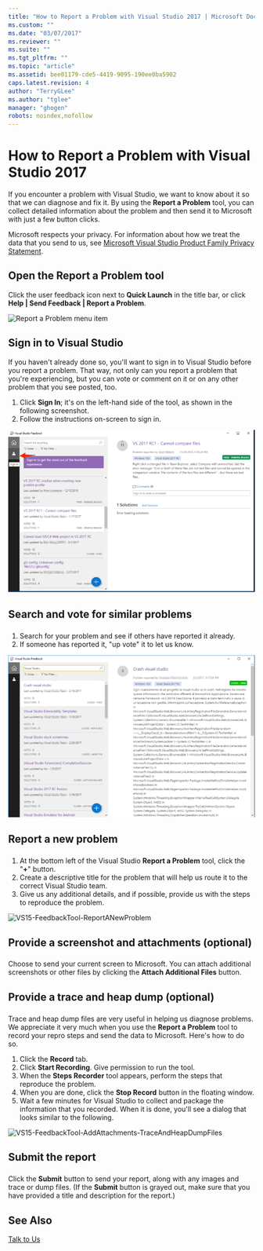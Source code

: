 ```yaml
---
title: "How to Report a Problem with Visual Studio 2017 | Microsoft Docs"
ms.custom: ""
ms.date: "03/07/2017"
ms.reviewer: ""
ms.suite: ""
ms.tgt_pltfrm: ""
ms.topic: "article"
ms.assetid: bee01179-cde5-4419-9095-190ee0ba5902
caps.latest.revision: 4
author: "TerryGLee"
ms.author: "tglee"
manager: "ghogen"
robots: noindex,nofollow
---
```

# How to Report a Problem with Visual Studio 2017
If you encounter a problem with Visual Studio, we want to know about it so that we can diagnose and fix it.  By using the **Report a Problem** tool, you can collect detailed  information about the problem and then send it to Microsoft with just a few button clicks.  

 Microsoft respects your privacy. For information about how we treat the data that you send to us, see [Microsoft Visual Studio Product Family Privacy Statement](https://www.visualstudio.com/en-us/dn948229).  

## Open the Report a Problem tool  
 Click the user feedback icon next to **Quick Launch** in the title bar, or click **Help &#124; Send Feedback &#124; Report a Problem**.  

 ![Report a Problem menu item](../ide/media/report-a-problem-menu-item.png "Report a Problem menu item")  

## Sign in to Visual Studio
 If you haven't already done so, you'll want to sign in to Visual Studio before you report a problem. That way, not only can you report a problem that you're experiencing, but you can vote or comment on it or on any other problem that you see posted, too.

  1. Click **Sign In**; it's on the left-hand side of the tool, as shown in the following screenshot.
  2. Follow the instructions on-screen to sign in.

  ![Sign in to report a problem](../ide/media/vs2017-report-a-problem-sign-in.png "Sign in to report a problem")


## Search and vote for similar problems  
###  <a name="search_and_vote"></a>  

1.  Search for your problem and see if others have reported it already.
2.  If someone has reported it, "up vote" it to let us know.  

  ![VS15-FeedbackTool-SearchForSimilarReportedProblems](../ide/media/vs2017-report-a-problem-search-and-vote.png "Search and vote for similar problems")


## Report a new problem
###  <a name="report_new_problem"></a>
1.  At the bottom left of the Visual Studio **Report a Problem** tool, click the "**+**" button.  
2.  Create a descriptive title for the problem that will help us route it to the correct Visual Studio team.  
3.  Give us any additional details, and if possible, provide us with the steps to reproduce the problem.  

  ![VS15-FeedbackTool-ReportANewProblem](../ide/media/feedbacktool-reportanewproblem.jpg "Report a new problem")

## Provide a screenshot and attachments (optional)
###  <a name="provide_screenshots"></a>
 Choose to send your current screen to Microsoft. You can attach additional screenshots or other files by clicking the **Attach Additional Files** button.  

## Provide a trace and heap dump (optional)  
###  <a name="provide_a_trace_and_heap_dump"></a>  

Trace and heap dump files are very useful in helping us diagnose problems.   We appreciate it very much when you use the **Report a Problem** tool to record your repro steps and send the data to Microsoft.  Here's how to do so.

1.  Click the **Record** tab.
2.  Click **Start Recording**. Give permission to run the tool.
3.  When the **Steps Recorder** tool appears, perform the steps that reproduce the problem.
4.  When you are done, click the **Stop Record** button in the floating window.
5.  Wait a few minutes for Visual Studio to collect and package the information that you recorded.  When it is done, you'll see a dialog that looks similar to the following.   

  ![VS15-FeedbackTool-AddAttachments-TraceAndHeapDumpFiles](../ide/media/feedbacktool-addattachments-traceandheapdumpfiles.jpg "Provide trace and heap dump files")


## Submit the report  
###  <a name="submit_the_report"></a>  
 Click the **Submit** button to send your report, along with any images and trace or dump files. (If the **Submit** button is grayed out, make sure that you have provided a title and description for the report.)  

## See Also  
 [Talk to Us](../ide/talk-to-us.md)
